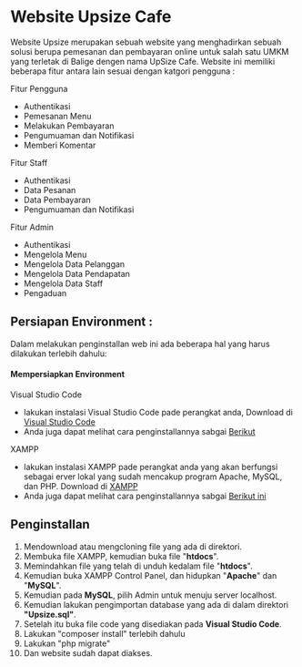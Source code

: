 <h1>Website Upsize Cafe</h1>

Website Upsize merupakan sebuah website yang menghadirkan sebuah solusi berupa pemesanan dan pembayaran online untuk salah satu UMKM yang terletak di Balige dengen nama UpSize Cafe. Website ini memiliki beberapa fitur antara lain sesuai dengan katgori pengguna :

<p>Fitur Pengguna</p>
<ul>
    <li>Authentikasi</li>
    <li>Pemesanan Menu</li>
    <li>Melakukan Pembayaran</li>
    <li>Pengumuaman dan Notifikasi</li>
    <li>Memberi Komentar</li>
</ul>
<p>Fitur Staff</p>
<ul>
    <li>Authentikasi</li>
    <li>Data Pesanan</li>
    <li>Data Pembayaran</li>
    <li>Pengumuaman dan Notifikasi</li>
</ul>
<p>Fitur Admin</p>
<ul>
    <li>Authentikasi</li>
    <li>Mengelola Menu</li>
    <li>Mengelola Data Pelanggan</li>
    <li>Mengelola Data Pendapatan</li>
    <li>Mengelola Data Staff</li>
    <li>Pengaduan</li>
</ul>

## Persiapan Environment :
Dalam melakukan penginstallan web ini ada beberapa hal yang harus dilakukan terlebih dahulu:
<h4>Mempersiapkan Environment</h4>
<p>Visual Studio Code</p>
<ul>
    <li>lakukan instalasi Visual Studio Code pade perangkat anda, Download di <a href="https://code.visualstudio.com/download">Visual Studio Code</a></li>
    <li>Anda juga dapat melihat cara penginstallannya sabgai <a href="https://www.belajarisme.com/tutorial/install-vscode/">Berikut</a></li>
</ul>
<p>XAMPP</p>
<ul>
    <li>lakukan instalasi XAMPP pade perangkat anda yang akan berfungsi sebagai erver lokal yang sudah mencakup program Apache, MySQL, dan PHP. Download di <a href="https://code.visualstudio.com/download">XAMPP</a></li>
    <li>Anda juga dapat melihat cara penginstallannya sabgai <a href="https://www.codepolitan.com/blog/mengenal-xampp-dan-cara-install-xampp-di-windows/">Berikut ini</a></li>
</ul>

## Penginstallan
<ol>
    <li>Mendownload atau mengcloning file yang ada di direktori.</li>
    <li>Membuka file XAMPP, kemudian buka file "<b>htdocs</b>".</li>
    <li>Memindahkan file yang telah di unduh kedalam file "<b>htdocs</b>".</li>
    <li>Kemudian buka XAMPP Control Panel, dan hidupkan "<b>Apache</b>" dan "<b>MySQL</b>".</li>
    <li>Kemudian pada <b>MySQL</b>, pilih Admin untuk menuju server localhost.</li>
    <li>Kemudian lakukan pengimportan database yang ada di dalam direktori <b>"Upsize.sql"</b>.</li>
    <li>Setelah itu buka file code yang disediakan pada <b>Visual Studio Code</b>.</li>
    <li>Lakukan "composer install" terlebih dahulu</li>
    <li>Lakukan "php migrate"</li>
    <li>Dan website sudah dapat diakses.</li>
</ol>
